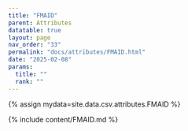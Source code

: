 ```yaml
---
title: "FMAID"
parent: Attributes
datatable: true
layout: page
nav_order: "33"
permalink: "docs/attributes/FMAID.html"
date: "2025-02-08"
params:
  title: ""
  rank: ""
---
```

{% assign mydata=site.data.csv.attributes.FMAID %} 

{% include content/FMAID.md %}
